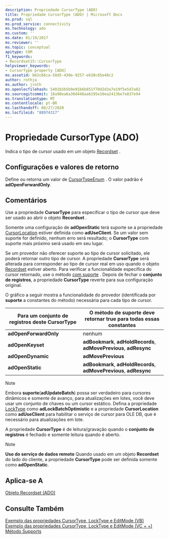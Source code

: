 ```yaml
---
description: Propriedade CursorType (ADO)
title: Propriedade CursorType (ADO) | Microsoft Docs
ms.prod: sql
ms.prod_service: connectivity
ms.technology: ado
ms.custom: ''
ms.date: 01/19/2017
ms.reviewer: ''
ms.topic: conceptual
apitype: COM
f1_keywords:
- Recordset15::CursorType
helpviewer_keywords:
- CursorType property [ADO]
ms.assetid: b62c66ca-58d5-430e-9257-eb38c65e48c2
author: rothja
ms.author: jroth
ms.openlocfilehash: 5401b5b5b9e91b6b851f70d2d3a7e19f5e5d7a82
ms.sourcegitcommit: 18a98ea6a30d448aa6195e10ea2413be7e837e94
ms.translationtype: MT
ms.contentlocale: pt-BR
ms.lasthandoff: 08/27/2020
ms.locfileid: "88974317"
---
```

# <a name="cursortype-property-ado"></a>Propriedade CursorType (ADO)
Indica o tipo de cursor usado em um objeto [Recordset](./recordset-object-ado.md) .  
  
## <a name="settings-and-return-values"></a>Configurações e valores de retorno  
 Define ou retorna um valor de [CursorTypeEnum](./cursortypeenum.md) . O valor padrão é **adOpenForwardOnly**.  
  
## <a name="remarks"></a>Comentários  
 Use a propriedade **CursorType** para especificar o tipo de cursor que deve ser usado ao abrir o objeto **Recordset** .  
  
 Somente uma configuração de **adOpenStatic** terá suporte se a propriedade [CursorLocation](./cursorlocation-property-ado.md) estiver definida como **adUseClient**. Se um valor sem suporte for definido, nenhum erro será resultado; o **CursorType** com suporte mais próximo será usado em seu lugar.  
  
 Se um provedor não oferecer suporte ao tipo de cursor solicitado, ele poderá retornar outro tipo de cursor. A propriedade **CursorType** será alterada para corresponder ao tipo de cursor real em uso quando o objeto [Recordset](./recordset-object-ado.md) estiver aberto. Para verificar a funcionalidade específica do cursor retornado, use o método [com suporte](./supports-method.md) . Depois de fechar o **conjunto de registros**, a propriedade **CursorType** reverte para sua configuração original.  
  
 O gráfico a seguir mostra a funcionalidade do provedor (identificada por **suporte** a constantes do método) necessária para cada tipo de cursor.  
  
|Para um conjunto de registros deste CursorType|O método de suporte deve retornar true para todas essas constantes|  
|----------------------------------------|---------------------------------------------------------------------|  
|**adOpenForwardOnly**|nenhum|  
|**adOpenKeyset**|**adBookmark**, **adHoldRecords**, **adMovePrevious**, **adResync**|  
|**adOpenDynamic**|**adMovePrevious**|  
|**adOpenStatic**|**adBookmark**, **adHoldRecords**, **adMovePrevious**, **adResync**|  
  
> [!NOTE]
>  Embora **suporte**(**adUpdateBatch**) possa ser verdadeiro para cursores dinâmicos e somente de avanço, para atualizações em lotes, você deve usar um conjunto de chaves ou um cursor estático. Defina a propriedade [LockType](./locktype-property-ado.md) como **adLockBatchOptimistic** e a propriedade **CursorLocation** como **adUseClient** para habilitar o serviço de cursor para OLE DB, que é necessário para atualizações em lote.  
  
 A propriedade **CursorType** é de leitura/gravação quando o **conjunto de registros** é fechado e somente leitura quando é aberto.  
  
> [!NOTE]
>  **Uso do serviço de dados remoto** Quando usado em um objeto **Recordset** do lado do cliente, a propriedade **CursorType** pode ser definida somente como **adOpenStatic**.  
  
## <a name="applies-to"></a>Aplica-se A  
 [Objeto Recordset (ADO)](./recordset-object-ado.md)  
  
## <a name="see-also"></a>Consulte Também  
 [Exemplo das propriedades CursorType, LockType e EditMode (VB)](./cursortype-locktype-and-editmode-properties-example-vb.md)   
 [Exemplo das propriedades CursorType, LockType e EditMode (VC + +)](./cursortype-locktype-and-editmode-properties-example-vc.md)   
 [Método Supports](./supports-method.md)